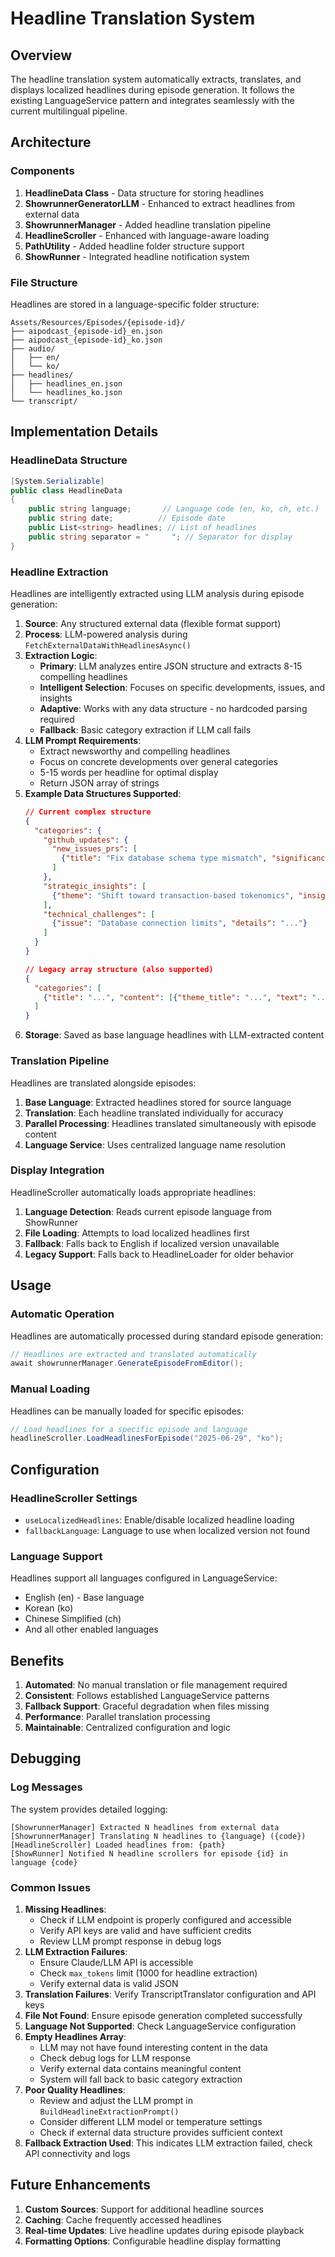 # Headline Translation System

## Overview

The headline translation system automatically extracts, translates, and displays localized headlines during episode generation. It follows the existing LanguageService pattern and integrates seamlessly with the current multilingual pipeline.

## Architecture

### Components

1. **HeadlineData Class** - Data structure for storing headlines
2. **ShowrunnerGeneratorLLM** - Enhanced to extract headlines from external data
3. **ShowrunnerManager** - Added headline translation pipeline
4. **HeadlineScroller** - Enhanced with language-aware loading
5. **PathUtility** - Added headline folder structure support
6. **ShowRunner** - Integrated headline notification system

### File Structure

Headlines are stored in a language-specific folder structure:

```
Assets/Resources/Episodes/{episode-id}/
├── aipodcast_{episode-id}_en.json
├── aipodcast_{episode-id}_ko.json
├── audio/
│   ├── en/
│   └── ko/
├── headlines/
│   ├── headlines_en.json
│   └── headlines_ko.json
└── transcript/
```

## Implementation Details

### HeadlineData Structure

```csharp
[System.Serializable]
public class HeadlineData
{
    public string language;       // Language code (en, ko, ch, etc.)
    public string date;          // Episode date
    public List<string> headlines; // List of headlines
    public string separator = "     "; // Separator for display
}
```

### Headline Extraction

Headlines are intelligently extracted using LLM analysis during episode generation:

1. **Source**: Any structured external data (flexible format support)
2. **Process**: LLM-powered analysis during `FetchExternalDataWithHeadlinesAsync()`
3. **Extraction Logic**: 
   - **Primary**: LLM analyzes entire JSON structure and extracts 8-15 compelling headlines
   - **Intelligent Selection**: Focuses on specific developments, issues, and insights
   - **Adaptive**: Works with any data structure - no hardcoded parsing required
   - **Fallback**: Basic category extraction if LLM call fails
4. **LLM Prompt Requirements**:
   - Extract newsworthy and compelling headlines
   - Focus on concrete developments over general categories
   - 5-15 words per headline for optimal display
   - Return JSON array of strings
5. **Example Data Structures Supported**:
   ```json
   // Current complex structure
   {
     "categories": {
       "github_updates": {
         "new_issues_prs": [
           {"title": "Fix database schema type mismatch", "significance": "..."}
         ]
       },
       "strategic_insights": [
         {"theme": "Shift toward transaction-based tokenomics", "insight": "..."}
       ],
       "technical_challenges": [
         {"issue": "Database connection limits", "details": "..."}
       ]
     }
   }
   
   // Legacy array structure (also supported)
   {
     "categories": [
       {"title": "...", "content": [{"theme_title": "...", "text": "..."}]}
     ]
   }
   ```
6. **Storage**: Saved as base language headlines with LLM-extracted content

### Translation Pipeline

Headlines are translated alongside episodes:

1. **Base Language**: Extracted headlines stored for source language
2. **Translation**: Each headline translated individually for accuracy
3. **Parallel Processing**: Headlines translated simultaneously with episode content
4. **Language Service**: Uses centralized language name resolution

### Display Integration

HeadlineScroller automatically loads appropriate headlines:

1. **Language Detection**: Reads current episode language from ShowRunner
2. **File Loading**: Attempts to load localized headlines first
3. **Fallback**: Falls back to English if localized version unavailable
4. **Legacy Support**: Falls back to HeadlineLoader for older behavior

## Usage

### Automatic Operation

Headlines are automatically processed during standard episode generation:

```csharp
// Headlines are extracted and translated automatically
await showrunnerManager.GenerateEpisodeFromEditor();
```

### Manual Loading

Headlines can be manually loaded for specific episodes:

```csharp
// Load headlines for a specific episode and language
headlineScroller.LoadHeadlinesForEpisode("2025-06-29", "ko");
```

## Configuration

### HeadlineScroller Settings

- `useLocalizedHeadlines`: Enable/disable localized headline loading
- `fallbackLanguage`: Language to use when localized version not found

### Language Support

Headlines support all languages configured in LanguageService:
- English (en) - Base language
- Korean (ko)
- Chinese Simplified (ch)
- And all other enabled languages

## Benefits

1. **Automated**: No manual translation or file management required
2. **Consistent**: Follows established LanguageService patterns
3. **Fallback Support**: Graceful degradation when files missing
4. **Performance**: Parallel translation processing
5. **Maintainable**: Centralized configuration and logic

## Debugging

### Log Messages

The system provides detailed logging:

```
[ShowrunnerManager] Extracted N headlines from external data
[ShowrunnerManager] Translating N headlines to {language} ({code})
[HeadlineScroller] Loaded headlines from: {path}
[ShowRunner] Notified N headline scrollers for episode {id} in language {code}
```

### Common Issues

1. **Missing Headlines**: 
   - Check if LLM endpoint is properly configured and accessible
   - Verify API keys are valid and have sufficient credits
   - Review LLM prompt response in debug logs
2. **LLM Extraction Failures**: 
   - Ensure Claude/LLM API is accessible
   - Check `max_tokens` limit (1000 for headline extraction)
   - Verify external data is valid JSON
3. **Translation Failures**: Verify TranscriptTranslator configuration and API keys
4. **File Not Found**: Ensure episode generation completed successfully
5. **Language Not Supported**: Check LanguageService configuration
6. **Empty Headlines Array**: 
   - LLM may not have found interesting content in the data
   - Check debug logs for LLM response
   - Verify external data contains meaningful content
   - System will fall back to basic category extraction
7. **Poor Quality Headlines**: 
   - Review and adjust the LLM prompt in `BuildHeadlineExtractionPrompt()`
   - Consider different LLM model or temperature settings
   - Check if external data structure provides sufficient context
8. **Fallback Extraction Used**: This indicates LLM extraction failed, check API connectivity and logs

## Future Enhancements

1. **Custom Sources**: Support for additional headline sources
2. **Caching**: Cache frequently accessed headlines
3. **Real-time Updates**: Live headline updates during episode playback
4. **Formatting Options**: Configurable headline display formatting 